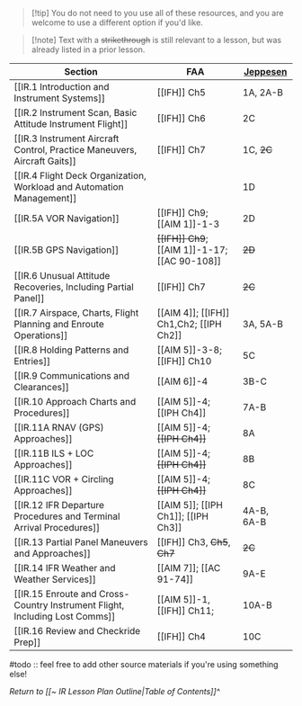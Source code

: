 > [!tip] You do not need to you use all of these resources, and you are welcome to use a different option if you'd like.

> [!note] Text with a ~~strikethrough~~ is still relevant to a lesson, but was already listed in a prior lesson.

| Section                                                                     | FAA                                            | [Jeppesen](https://shop.jeppesen.com/All-Products/Training/Training-Type/E-Books/Instrument-Commercial-E-book/p/10277281) |
| --------------------------------------------------------------------------- | ---------------------------------------------- | ------------------------------------------------------------------------------------------------------------------------- |
| [[IR.1 Introduction and Instrument Systems]]                                | [[IFH]] Ch5                                    | 1A, 2A-B                                                                                                                  |
| [[IR.2 Instrument Scan, Basic Attitude Instrument Flight]]                  | [[IFH]] Ch6                                    | 2C                                                                                                                        |
| [[IR.3 Instrument Aircraft Control, Practice Maneuvers, Aircraft Gaits]]    | [[IFH]] Ch7                                    | 1C, ~~2C~~                                                                                                                |
| [[IR.4 Flight Deck Organization, Workload and Automation Management]]       |                                                | 1D                                                                                                                        |
| [[IR.5A VOR Navigation]]                                                    | [[IFH]] Ch9; [[AIM 1]]-1-3                     | 2D                                                                                                                        |
| [[IR.5B GPS Navigation]]                                                    | ~~[[IFH]] Ch9~~; [[AIM 1]]-1-17; [[AC 90-108]] | ~~2D~~                                                                                                                    |
| [[IR.6 Unusual Attitude Recoveries, Including Partial Panel]]               | [[IFH]] Ch7                                    | ~~2C~~                                                                                                                    |
| [[IR.7 Airspace, Charts, Flight Planning and Enroute Operations]]           | [[AIM 4]]; [[IFH]] Ch1,Ch2; [[IPH Ch2]]        | 3A, 5A-B                                                                                                                  |
| [[IR.8 Holding Patterns and Entries]]                                       | [[AIM 5]]-3-8; [[IFH]] Ch10                    | 5C                                                                                                                        |
| [[IR.9 Communications and Clearances]]                                      | [[AIM 6]]-4                                    | 3B-C                                                                                                                      |
| [[IR.10 Approach Charts and Procedures]]                                    | [[AIM 5]]-4; [[IPH Ch4]]                       | 7A-B                                                                                                                      |
| [[IR.11A RNAV (GPS) Approaches]]                                            | [[AIM 5]]-4; ~~[[IPH Ch4]]~~                   | 8A                                                                                                                        |
| [[IR.11B ILS + LOC Approaches]]                                             | [[AIM 5]]-4; ~~[[IPH Ch4]]~~                   | 8B                                                                                                                        |
| [[IR.11C VOR + Circling Approaches]]                                        | [[AIM 5]]-4; ~~[[IPH Ch4]]~~                   | 8C                                                                                                                        |
| [[IR.12 IFR Departure Procedures and Terminal Arrival Procedures]]          | [[AIM 5]]; [[IPH Ch1]]; [[IPH Ch3]]            | 4A-B, 6A-B                                                                                                                |
| [[IR.13 Partial Panel Maneuvers and Approaches]]                            | [[IFH]] Ch3, ~~Ch5~~, ~~Ch7~~                  | ~~2C~~                                                                                                                    |
| [[IR.14 IFR Weather and Weather Services]]                                  | [[AIM 7]]; [[AC 91-74]]                        | 9A-E                                                                                                                      |
| [[IR.15 Enroute and Cross-Country Instrument Flight, Including Lost Comms]] | [[AIM 5]]-1, [[IFH]] Ch11;                     | 10A-B                                                                                                                     |
| [[IR.16 Review and Checkride Prep]]                                         | [[IFH]] Ch4                                    | 10C                                                                                                                       |

#todo :: feel free to add other source materials if you're using something else!

*Return to [[~ IR Lesson Plan Outline|Table of Contents]]^*